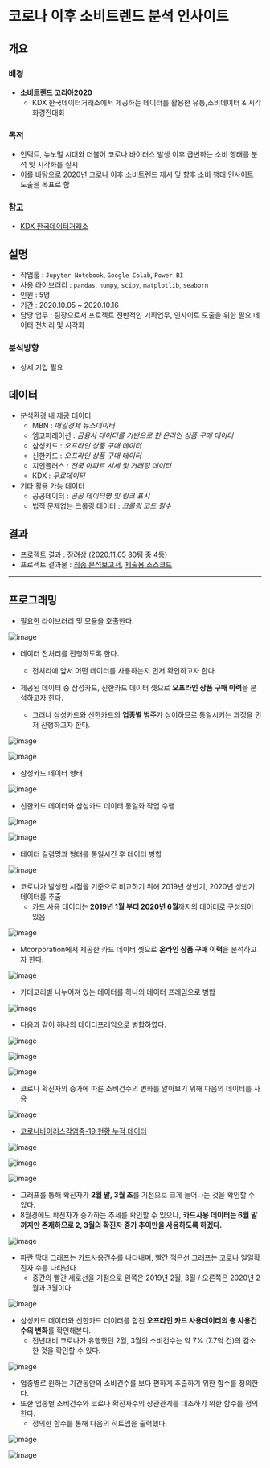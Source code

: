 # 코로나 이후 소비트렌드 분석 인사이트

## 개요
### 배경
- **소비트렌드 코리아2020**
  - KDX 한국데이터거래소에서 제공하는 데이터를 활용한 유통,소비데이터 & 시각화경진대회
### 목적
- 언택트, 뉴노멀 시대와 더불어 코로나 바이러스 발생 이후 급변하는 소비 행태를 분석 및 시각화를 실시
- 이를 바탕으로 2020년 코로나 이후 소비트렌드 제시 및 향후 소비 행태 인사이트 도출을 목표로 함
### 참고
- [KDX 한국데이터거래소](https://lab.kdx.kr/adl/contest/main.php)

## 설명
- 작업툴 : `Jupyter Notebook`, `Google Colab`, `Power BI`
- 사용 라이브러리 : `pandas`, `numpy`, `scipy`, `matplotlib`, `seaborn`
- 인원 : 5명
- 기간 : 2020.10.05 ~ 2020.10.16
- 담당 업무 : 팀장으로서 프로젝트 전반적인 기획업무, 인사이트 도출을 위한 필요 데이터 전처리 및 시각화

### 분석방향
- 상세 기입 필요
## 데이터
- 분석환경 내 제공 데이터
  - MBN : *매일경제 뉴스데이터*
  - 엠코퍼레이션 : *금융사 데이터를 기반으로 한 온라인 상품 구매 데이터*
  - 삼성카드 : *오프라인 상품 구매 데이터*
  - 신한카드 : *오프라인 상품 구매 데이터*
  - 지인플러스 : *전국 아파트 시세 및 거래량 데이터*
  - KDX : *무료데이터*
- 기타 활용 가능 데이터
  - 공공데이터 : *공공 데이터명 및 링크 표시*
  - 법적 문제없는 크롤링 데이터 : *크롤링 코드 필수*
## 결과
- 프로젝트 결과 : 장려상 (2020.11.05 80팀 중 4등)
- 프로젝트 결과물 : [최종 분석보고서](https://github.com/OH1107/Project/blob/master/%EC%BD%94%EB%A1%9C%EB%82%98_%EC%9D%B4%ED%9B%84_%EC%86%8C%EB%B9%84%ED%8A%B8%EB%A0%8C%EB%93%9C_%EB%B6%84%EC%84%9D_%EC%9D%B8%EC%82%AC%EC%9D%B4%ED%8A%B8/%E1%84%8F%E1%85%A9%E1%84%85%E1%85%A9%E1%84%82%E1%85%A1_%E1%84%8B%E1%85%B5%E1%84%92%E1%85%AE_%E1%84%89%E1%85%A9%E1%84%87%E1%85%B5%E1%84%90%E1%85%B3%E1%84%85%E1%85%A6%E1%86%AB%E1%84%83%E1%85%B3_%E1%84%87%E1%85%AE%E1%86%AB%E1%84%89%E1%85%A5%E1%86%A8_%E1%84%8B%E1%85%B5%E1%86%AB%E1%84%89%E1%85%A1%E1%84%8B%E1%85%B5%E1%84%90%E1%85%B3.pdf), [제출용 소스코드](https://github.com/OH1107/Project/blob/master/%EC%BD%94%EB%A1%9C%EB%82%98_%EC%9D%B4%ED%9B%84_%EC%86%8C%EB%B9%84%ED%8A%B8%EB%A0%8C%EB%93%9C_%EB%B6%84%EC%84%9D_%EC%9D%B8%EC%82%AC%EC%9D%B4%ED%8A%B8/final_analysis.ipynb)
---
## 프로그래밍
- 필요한 라이브러리 및 모듈을 호출한다.

![image](https://user-images.githubusercontent.com/67505208/100179813-1f8e3280-2f1a-11eb-9079-9b852b055ee8.png)

- 데이터 전처리를 진행하도록 한다.
  - 전처리에 앞서 어떤 데이터를 사용하는지 먼저 확인하고자 한다.

- 제공된 데이터 중 삼성카드, 신한카드 데이터 셋으로 **오프라인 상품 구매 이력**을 분석하고자 한다.
  - 그러나 삼성카드와 신한카드의 **업종별 범주**가 상이하므로 통일시키는 과정을 먼저 진행하고자 한다.
  
![image](https://user-images.githubusercontent.com/67505208/100180133-e30f0680-2f1a-11eb-88c4-bf19d152d5f7.png)

![image](https://user-images.githubusercontent.com/67505208/100180184-f7530380-2f1a-11eb-929a-aa270f35c55d.png)

- 삼성카드 데이터 형태

![image](https://user-images.githubusercontent.com/67505208/100336808-f654cb80-3019-11eb-8cf9-cb9081b57d7a.png)

- 신한카드 데이터와 삼성카드 데이터 통일화 작업 수행

![image](https://user-images.githubusercontent.com/67505208/100336953-20a68900-301a-11eb-93d8-0307ca3fe7de.png)

![image](https://user-images.githubusercontent.com/67505208/100337044-416ede80-301a-11eb-9f50-3b28ca66b30e.png)

- 데이터 컬렴명과 형태를 통일시킨 후 데이터 병합

![image](https://user-images.githubusercontent.com/67505208/100337206-6f542300-301a-11eb-8b76-87165d03fff9.png)

- 코로나가 발생한 시점을 기준으로 비교하기 위해 2019년 상반기, 2020년 상반기 데이터를 추출
  - 카드 사용 데이터는 **2019년 1월 부터 2020년 6월**까지의 데이터로 구성되어 있음

![image](https://user-images.githubusercontent.com/67505208/100613548-13f69d80-3358-11eb-93b8-240d1ef1d7c0.png)

- Mcorporation에서 제공한 카드 데이터 셋으로 **온라인 상품 구매 이력**을 분석하고자 한다.

![image](https://user-images.githubusercontent.com/67505208/100613806-764f9e00-3358-11eb-8868-d272d43d0ba0.png)

- 카테고리별 나누어져 있는 데이터를 하나의 데이터 프레임으로 병합

![image](https://user-images.githubusercontent.com/67505208/100613993-c3337480-3358-11eb-8f68-c9598909439a.png)

  - 다음과 같이 하나의 데이터프레임으로 병합하였다.
  
  ![image](https://user-images.githubusercontent.com/67505208/100614352-5c628b00-3359-11eb-804d-80d0cffbc3fe.png)

![image](https://user-images.githubusercontent.com/67505208/100846461-e594d180-34c1-11eb-9972-43e813006689.png)

![image](https://user-images.githubusercontent.com/67505208/100846535-fcd3bf00-34c1-11eb-92cb-5d200035c44b.png)

- 코로나 확진자의 증가에 따른 소비건수의 변화를 알아보기 위해 다음의 데이터를 사용

![image](https://user-images.githubusercontent.com/67505208/100846832-5805b180-34c2-11eb-8266-376db31f50a2.png)

- [코로나바이러스감염증-19 현황 누적 데이터](https://kdx.kr/data/view?product_id=25918)

![image](https://user-images.githubusercontent.com/67505208/100847331-0873b580-34c3-11eb-9139-53f97dfc3bdc.png)

![image](https://user-images.githubusercontent.com/67505208/100847425-29d4a180-34c3-11eb-8094-2a84b4c580d4.png)

![image](https://user-images.githubusercontent.com/67505208/100847807-9b145480-34c3-11eb-94a7-d3bcb2a83c28.png)

- 그래프를 통해 확진자가 **2월 말, 3월 초**를 기점으로 크게 늘어나는 것을 확인할 수 있다.
- 8월경에도 확진자가 증가하는 추세를 확인할 수 있으나, **카드사용 데이터는 6월 말까지만 존재하므로 2, 3월의 확진자 증가 추이만을 사용하도록 하겠다.**

![image](https://user-images.githubusercontent.com/67505208/101027142-17d62a00-35bb-11eb-8b77-616772324ddc.png)

- 파란 막대 그래프는 카드사용건수를 나타내며, 빨간 꺽은선 그래프는 코로나 일일확진자 수를 나타낸다.
  - 중간의 빨간 세로선을 기점으로 왼쪽은 2019년 2월, 3월 / 오른쪽은 2020년 2월과 3월이다.

![image](https://user-images.githubusercontent.com/67505208/101455821-7cf09d80-3976-11eb-9520-7102bd10961e.png)

- 삼성카드 데이터와 신한카드 데이터를 합친 **오프라인 카드 사용데이터의 총 사용건수의 변화**를 확인해본다.
  - 전년대비 코로나가 유행했던 2월, 3월의 소비건수는 약 7% (7.7억 건)의 감소한 것을 확인할 수 있다.
  
![image](https://user-images.githubusercontent.com/67505208/101456149-f5eff500-3976-11eb-8456-c01a60697b40.png)

- 업종별로 원하는 기간동안의 소비건수를 보다 편하게 추출하기 위한 함수를 정의한다.
- 또한 업종별 소비건수와 코로나 확진자수의 상관관계를 대조하기 위한 함수를 정의한다.
  - 정의한 함수를 통해 다음의 히트맵을 출력했다.
  
![image](https://user-images.githubusercontent.com/67505208/101456432-5f700380-3977-11eb-8dcc-341def52caef.png)

![image](https://user-images.githubusercontent.com/67505208/101456469-7151a680-3977-11eb-93d0-e4ec6a227650.png)


